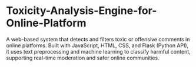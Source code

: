 # Toxicity-Analysis-Engine-for-Online-Platform
A web-based system that detects and filters toxic or offensive comments in online platforms. Built with JavaScript, HTML, CSS, and Flask (Python API), it uses text preprocessing and machine learning to classify harmful content, supporting real-time moderation and safer online communities.
